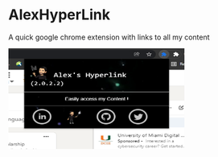 # AlexHyperLink
A quick google chrome extension with links to all my content


<img src="images/Googleextension.png" width="350" height="200">
